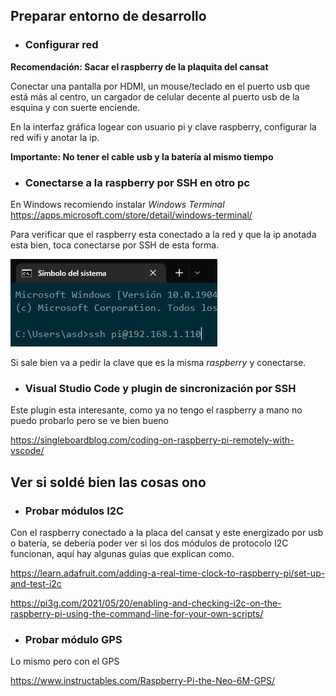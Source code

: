 ## Preparar entorno de desarrollo

- ### Configurar red

**Recomendación: Sacar el raspberry de la plaquita del cansat**

Conectar una pantalla por HDMI, un mouse/teclado en el puerto usb que está más al centro, un cargador de celular decente al puerto usb de la esquina y con suerte enciende.

En la interfaz gráfica logear con usuario pi y clave raspberry, configurar la red wifi y anotar la ip.

**Importante: No tener el cable usb y la batería al mismo tiempo**

- ### Conectarse a la raspberry por SSH en otro pc

En Windows recomiendo instalar *Windows Terminal* https://apps.microsoft.com/store/detail/windows-terminal/

Para verificar que el raspberry esta conectado a la red y que la ip anotada esta bien, toca conectarse por SSH de esta forma.

![](img/ssh.png)

Si sale bien va a pedir la clave que es la misma *raspberry* y conectarse.

- ### Visual Studio Code y plugin de sincronización por SSH

Este plugin esta interesante, como ya no tengo el raspberry a mano no puedo probarlo pero se ve bien bueno

https://singleboardblog.com/coding-on-raspberry-pi-remotely-with-vscode/

## Ver si soldé bien las cosas ono

- ### Probar módulos I2C

Con el raspberry conectado a la placa del cansat y este energizado por usb o batería, se debería poder ver si los dos módulos de protocolo I2C funcionan, aquí hay algunas guías que explican como.

https://learn.adafruit.com/adding-a-real-time-clock-to-raspberry-pi/set-up-and-test-i2c

https://pi3g.com/2021/05/20/enabling-and-checking-i2c-on-the-raspberry-pi-using-the-command-line-for-your-own-scripts/

- ### Probar módulo GPS

Lo mismo pero con el GPS

https://www.instructables.com/Raspberry-Pi-the-Neo-6M-GPS/